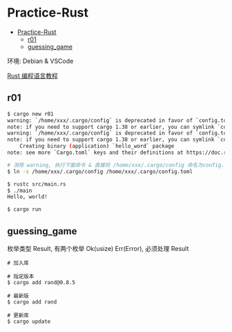# Practice-Rust

- [Practice-Rust](#practice-rust)
  - [r01](#r01)
  - [guessing\_game](#guessing_game)

环境: Debian & VSCode

[Rust 编程语言教程](https://space.bilibili.com/361469957/channel/collectiondetail?sid=3902595)

## r01

```bash
$ cargo new r01
warning: `/home/xxx/.cargo/config` is deprecated in favor of `config.toml`
note: if you need to support cargo 1.38 or earlier, you can symlink `config` to `config.toml`
warning: `/home/xxx/.cargo/config` is deprecated in favor of `config.toml`
note: if you need to support cargo 1.38 or earlier, you can symlink `config` to `config.toml`
    Creating binary (application) `hello_word` package
note: see more `Cargo.toml` keys and their definitions at https://doc.rust-lang.org/cargo/reference/manifest.html

# 消除 warning, 执行下面命令 & 直接将 /home/xxx/.cargo/config 命名为config.toml
$ ln -s /home/xxx/.cargo/config /home/xxx/.cargo/config.toml

$ rustc src/main.rs
$ ./main
Hello, world!

$ cargo run
```

## guessing_game

枚举类型 Result, 有两个枚举 Ok(usize) Err(Error), 必须处理 Result

```shell
# 加入库

# 指定版本
$ cargo add rand@0.8.5

# 最新版
$ cargo add rand

# 更新库
$ cargo update
```
